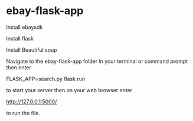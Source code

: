 # ebay-flask-app

Install ebaysdk

Install flask

Install Beautiful soup

Navigate to the ebay-flask-app folder in your terminal or command prompt then enter

FLASK_APP=search.py flask run

to start your server then on your web browser enter

http://127.0.0.1:5000/

to run the file.
